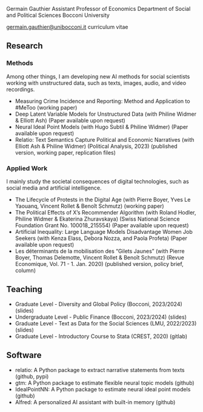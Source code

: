 Germain Gauthier
Assistant Professor of Economics
Department of Social and Political Sciences
Bocconi University

germain.gauthier@unibocconi.it
curriculum vitae

Research
--------

### Methods

Among other things, I am developing new AI methods for social scientists working with unstructured data, such as texts, images, audio, and video recordings.

*   Measuring Crime Incidence and Reporting: Method and Application to #MeToo (working paper)
*   Deep Latent Variable Models for Unstructured Data (with Philine Widmer & Elliott Ash) (Paper available upon request)
*   Neural Ideal Point Models (with Hugo Subtil & Philine Widmer) (Paper available upon request)
*   Relatio: Text Semantics Capture Political and Economic Narratives (with Elliott Ash & Philine Widmer) (Political Analysis, 2023) (published version, working paper, replication files)

### Applied Work

I mainly study the societal consequences of digital technologies, such as social media and artificial intelligence.

*   The Lifecycle of Protests in the Digital Age (with Pierre Boyer, Yves Le Yaouanq, Vincent Rollet & Benoît Schmutz) (working paper)
*   The Political Effects of X’s Recommender Algorithm (with Roland Hodler, Philine Widmer & Ekaterina Zhuravskaya) (Swiss National Science Foundation Grant No. 100018_215554) (Paper available upon request)
*   Artificial Inequality: Large Language Models Disadvantage Women Job Seekers (with Kenza Elass, Debora Nozza, and Paola Profeta) (Paper available upon request)
*   Les déterminants de la mobilisation des “Gilets Jaunes” (with Pierre Boyer, Thomas Delemotte, Vincent Rollet & Benoît Schmutz) (Revue Economique, Vol. 71 - 1. Jan. 2020) (published version, policy brief, column)

Teaching
--------

*   Graduate Level - Diversity and Global Policy (Bocconi, 2023/2024) (slides)
*   Undergraduate Level - Public Finance (Bocconi, 2023/2024) (slides)
*   Graduate Level - Text as Data for the Social Sciences (LMU, 2022/2023) (slides)
*   Graduate Level - Introductory Course to Stata (CREST, 2020) (gitlab)

Software
--------

*   relatio: A Python package to extract narrative statements from texts (github, pypi)
*   gtm: A Python package to estimate flexible neural topic models (github)
*   IdealPointNN: A Python package to estimate neural ideal point models (github)
*   Alfred: A personalized AI assistant with built-in memory (github)